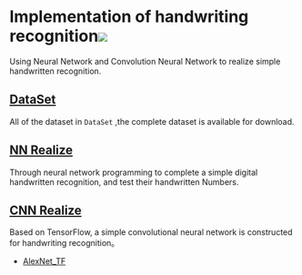 # Implementation of handwriting recognition[![](https://img.shields.io/badge/-%E4%B8%AD%E6%96%87%E6%96%87%E6%A1%A3-brightgreen.svg)](https://github.com/laugh12321/Handwriting-Recognition/blob/master/README_CN.md)

Using Neural Network and Convolution Neural Network to realize simple handwritten recognition.

## [DataSet](https://github.com/laugh12321/Handwriting-Recognition/tree/master/DataSet)

All of the dataset in  `DataSet` ,the complete dataset is available for download.


## [NN Realize](https://github.com/laugh12321/Handwriting-Recognition/blob/master/Neural_Network.ipynb)

Through neural network programming to complete a simple digital handwritten recognition, and test their handwritten Numbers.

## [CNN Realize](https://github.com/laugh12321/Handwriting-Recognition/blob/master/CNN_TF.ipynb)

Based on TensorFlow, a simple convolutional neural network is constructed for handwriting recognition。

- [AlexNet_TF](https://nbviewer.jupyter.org/github/laugh12321/Handwriting-Recognition/blob/master/AlexNet_TF.ipynb)

